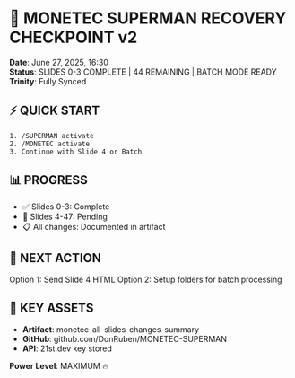 # 🚀 MONETEC SUPERMAN RECOVERY CHECKPOINT v2
**Date**: June 27, 2025, 16:30  
**Status**: SLIDES 0-3 COMPLETE | 44 REMAINING | BATCH MODE READY  
**Trinity**: Fully Synced

## ⚡ QUICK START
```
1. /SUPERMAN activate
2. /MONETEC activate
3. Continue with Slide 4 or Batch
```

## 📊 PROGRESS
- ✅ Slides 0-3: Complete
- 🔄 Slides 4-47: Pending
- 📋 All changes: Documented in artifact

## 🎯 NEXT ACTION
Option 1: Send Slide 4 HTML
Option 2: Setup folders for batch processing

## 💾 KEY ASSETS
- **Artifact**: monetec-all-slides-changes-summary
- **GitHub**: github.com/DonRuben/MONETEC-SUPERMAN
- **API**: 21st.dev key stored

**Power Level**: MAXIMUM 🔥